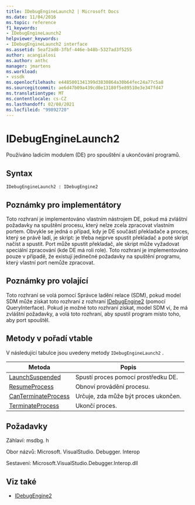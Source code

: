 ```yaml
---
title: IDebugEngineLaunch2 | Microsoft Docs
ms.date: 11/04/2016
ms.topic: reference
f1_keywords:
- IDebugEngineLaunch2
helpviewer_keywords:
- IDebugEngineLaunch2 interface
ms.assetid: 5eaf2ad8-3fbf-446e-b48b-5327ad3f5255
author: acangialosi
ms.author: anthc
manager: jmartens
ms.workload:
- vssdk
ms.openlocfilehash: e4485001341399d3830864a30b64fec24a77c5a8
ms.sourcegitcommit: ae6d47b09a439cd0e13180f5e89510e3e347fd47
ms.translationtype: MT
ms.contentlocale: cs-CZ
ms.lasthandoff: 02/08/2021
ms.locfileid: "99892720"
---
```

# <a name="idebugenginelaunch2"></a>IDebugEngineLaunch2
Používáno ladicím modulem (DE) pro spouštění a ukončování programů.

## <a name="syntax"></a>Syntax

```
IDebugEngineLaunch2 : IDebugEngine2
```

## <a name="notes-for-implementers"></a>Poznámky pro implementátory
 Toto rozhraní je implementováno vlastním nástrojem DE, pokud má zvláštní požadavky na spuštění procesu, který nelze zcela zpracovat vlastním portem. Obvykle se jedná o případ, kdy je DE součástí překladače a proces, který se právě ladí, je skript: je třeba nejprve spustit překladač a poté skript načíst a spustit. Port může spustit překladač, ale skript může vyžadovat speciální zpracování (kde DE má roli role). Toto rozhraní je implementováno pouze v případě, že existují jedinečné požadavky na spuštění programu, který vlastní port nemůže zpracovat.

## <a name="notes-for-callers"></a>Poznámky pro volající
 Toto rozhraní se volá pomocí Správce ladění relace (SDM), pokud model SDM může získat toto rozhraní z rozhraní [IDebugEngine2](../../../extensibility/debugger/reference/idebugengine2.md) (pomocí QueryInterface). Pokud je možné toto rozhraní získat, model SDM ví, že má zvláštní požadavky, a volá toto rozhraní, aby spustil program místo toho, aby port spouštěl.

## <a name="methods-in-vtable-order"></a>Metody v pořadí vtable
 V následující tabulce jsou uvedeny metody `IDebugEngineLaunch2` .

|Metoda|Popis|
|------------|-----------------|
|[LaunchSuspended](../../../extensibility/debugger/reference/idebugenginelaunch2-launchsuspended.md)|Spustí proces pomocí prostředku DE.|
|[ResumeProcess](../../../extensibility/debugger/reference/idebugenginelaunch2-resumeprocess.md)|Obnoví provádění procesu.|
|[CanTerminateProcess](../../../extensibility/debugger/reference/idebugenginelaunch2-canterminateprocess.md)|Určuje, zda může být proces ukončen.|
|[TerminateProcess](../../../extensibility/debugger/reference/idebugenginelaunch2-terminateprocess.md)|Ukončí proces.|

## <a name="requirements"></a>Požadavky
 Záhlaví: msdbg. h

 Obor názvů: Microsoft. VisualStudio. Debugger. Interop

 Sestavení: Microsoft.VisualStudio.Debugger.Interop.dll

## <a name="see-also"></a>Viz také
- [IDebugEngine2](../../../extensibility/debugger/reference/idebugengine2.md)
